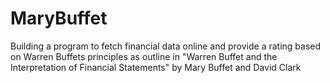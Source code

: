 # MaryBuffet
Building a program to fetch financial data online and provide a rating based on Warren Buffets principles as outline in "Warren Buffet and the Interpretation of Financial Statements" by Mary Buffet and David Clark
